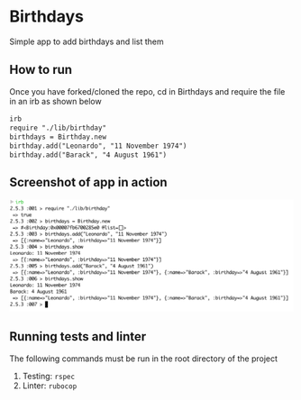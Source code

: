 # Birthdays

Simple app to add birthdays and list them

## How to run

Once you have forked/cloned the repo, cd in Birthdays and require the file in an irb as shown below

```
irb
require "./lib/birthday"
birthdays = Birthday.new
birthday.add("Leonardo", "11 November 1974")
birthday.add("Barack", "4 August 1961")
```

## Screenshot of app in action

![](assets/README-ebf19e28.png)

## Running tests and linter

The following commands must be run in the root directory of the project

1. Testing: ```rspec```
2. Linter: ```rubocop```
